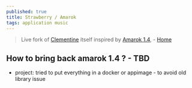 ```yaml
---
published: true
title: Strawberry / Amarok
tags: application music
---
```

> Live fork of [Clementine](https://www.clementine-player.org/) itself inspired by [Amarok 1.4](https://amarok.kde.org/), - [Home](https://github.com/strawberrymusicplayer/strawberry)

## How to bring back amarok 1.4 ? - TBD

- project: tried to put everything in a docker or appimage - to avoid old library issue
